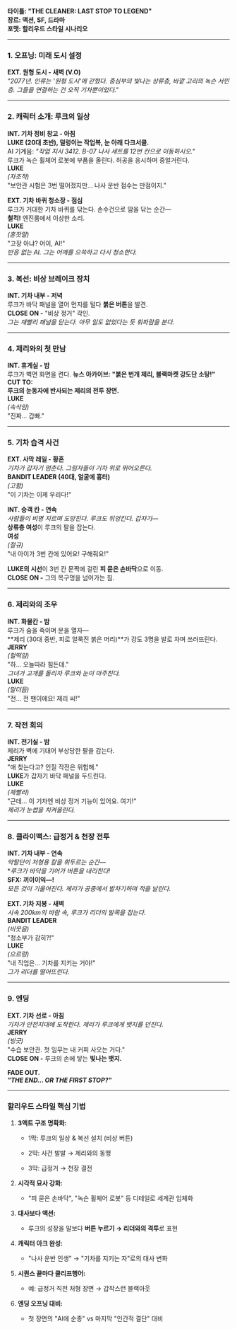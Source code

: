 **타이틀: "THE CLEANER: LAST STOP TO LEGEND"**  
**장르: 액션, SF, 드라마**  
**포맷: 할리우드 스타일 시나리오**

---

### **1. 오프닝: 미래 도시 설정**

**EXT. 원형 도시 - 새벽 (V.O)**  
_"2077년. 인류는 '원형 도시'에 갇혔다. 중심부의 빛나는 상류층, 바깥 고리의 녹슨 서민층. 그들을 연결하는 건 오직 기차뿐이었다."_

---

### **2. 캐릭터 소개: 루크의 일상**

**INT. 기차 정비 창고 - 아침**  
**LUKE (20대 초반), 덜렁이는 작업복, 눈 아래 다크서클.**  
AI 기계음: _"작업 지시 3412. B-07 나사 세트를 12번 칸으로 이동하시오."_  
루크가 녹슨 휠체어 로봇에 부품을 올린다. 허공을 응시하며 중얼거린다.  
**LUKE**  
_(자조적)_  
"보안관 시험은 3번 떨어졌지만… 나사 운반 점수는 만점이지."

**EXT. 기차 바퀴 청소장 - 점심**  
루크가 거대한 기차 바퀴를 닦는다. 손수건으로 땀을 닦는 순간—  
**철컥!** 엔진룸에서 이상한 소리.  
**LUKE**  
_(혼잣말)_  
"고장 아냐? 어이, AI!"  
_반응 없는 AI. 그는 어깨를 으쓱하고 다시 청소한다._

---

### **3. 복선: 비상 브레이크 장치**

**INT. 기차 내부 - 저녁**  
루크가 바닥 패널을 열어 먼지를 털다 **붉은 버튼**을 발견.  
**CLOSE ON -** "비상 정거" 각인.  
_그는 재빨리 패널을 닫는다. 아무 일도 없었다는 듯 휘파람을 분다._

---

### **4. 제리와의 첫 만남**

**INT. 휴게실 - 밤**  
루크가 벽면 화면을 켠다. **뉴스 아카이브: "붉은 번개 제리, 블랙마켓 강도단 소탕!"**  
**CUT TO:**  
**루크의 눈동자에 반사되는 제리의 전투 장면.**  
**LUKE**  
_(속삭임)_  
"진짜… 갑빠."

---

### **5. 기차 습격 사건**

**EXT. 사막 레일 - 황혼**  
_기차가 갑자기 멈춘다. 그림자들이 기차 위로 뛰어오른다._  
**BANDIT LEADER (40대, 얼굴에 흉터)**  
_(고함)_  
"이 기차는 이제 우리다!"

**INT. 승객 칸 - 연속**  
_사람들이 비명 지르며 도망친다. 루크도 뒤엉킨다. 갑자기—_  
**상류층 여성**이 루크의 팔을 잡는다.  
**여성**  
_(절규)_  
"내 아이가 3번 칸에 있어요! 구해줘요!"

**LUKE의 시선**이 3번 칸 문짝에 걸린 **피 묻은 손바닥**으로 이동.  
**CLOSE ON -** 그의 목구멍을 넘어가는 침.

---

### **6. 제리와의 조우**

**INT. 화물칸 - 밤**  
루크가 숨을 죽이며 문을 열자—  
**제리 (30대 중반, 피로 얼룩진 붉은 머리)**가 강도 3명을 발로 차며 쓰러뜨린다.  
**JERRY**  
_(헐떡임)_  
"하… 오늘따라 힘든데."  
_그녀가 고개를 돌리자 루크와 눈이 마주친다._  
**LUKE**  
_(말더듬)_  
"전… 전 팬이에요! 제리 씨!"

---

### **7. 작전 회의**

**INT. 전기실 - 밤**  
제리가 벽에 기대어 부상당한 팔을 감는다.  
**JERRY**  
"애 찾는다고? 인질 작전은 위험해."  
**LUKE**가 갑자기 바닥 패널을 두드린다.  
**LUKE**  
_(재빨리)_  
"근데… 이 기차엔 비상 정거 기능이 있어요. 여기!"  
_제리가 눈썹을 치켜올린다._

---

### **8. 클라이맥스: 급정거 & 천장 전투**

**INT. 기차 내부 - 연속**  
_약탈단이 처형용 칼을 휘두르는 순간—_  
*_루크가 바닥을 기어가 버튼을 내리친다!_  
**SFX: 끼이이익—!**  
_모든 것이 기울어진다. 제리가 공중에서 발차기하며 적을 날린다._

**EXT. 기차 지붕 - 새벽**  
_시속 200km의 바람 속, 루크가 리더의 발목을 잡는다._  
**BANDIT LEADER**  
_(비웃음)_  
"청소부가 감히?!"  
**LUKE**  
_(으르렁)_  
"내 직업은… 기차를 지키는 거야!"  
_그가 리더를 떨어뜨린다._

---

### **9. 엔딩**

**EXT. 기차 선로 - 아침**  
_기차가 안전지대에 도착한다. 제리가 루크에게 뱃지를 던진다._  
**JERRY**  
_(빙긋)_  
"수습 보안관. 첫 임무는 내 커피 사오는 거다."  
**CLOSE ON -** 루크의 손에 닿는 **빛나는 뱃지.**

**FADE OUT.**  
_**"THE END… OR THE FIRST STOP?"**_

---

### **할리우드 스타일 핵심 기법**

1. **3액트 구조 명확화:**
    
    - 1막: 루크의 일상 & 복선 설치 (비상 버튼)
        
    - 2막: 사건 발발 → 제리와의 동맹
        
    - 3막: 급정거 → 천장 결전
        
2. **시각적 묘사 강화:**
    
    - "피 묻은 손바닥", "녹슨 휠체어 로봇" 등 디테일로 세계관 입체화
        
3. **대사보다 액션:**
    
    - 루크의 성장을 말보다 **버튼 누르기 → 리더와의 격투**로 표현
        
4. **캐릭터 아크 완성:**
    
    - "나사 운반 인생" → "기차를 지키는 자"로의 대사 변화
        
5. **시퀀스 끝마다 클리프행어:**
    
    - 예: 급정거 직전 처형 장면 → 갑작스런 블랙아웃
        
6. **엔딩 오프닝 대비:**
    
    - 첫 장면의 "AI에 순종" vs 마지막 "인간적 결단" 대비